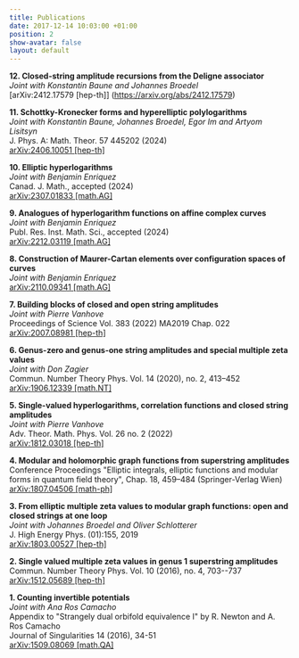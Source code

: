 ```yaml
---
title: Publications
date: 2017-12-14 10:03:00 +01:00
position: 2
show-avatar: false
layout: default
---
```


**12. Closed-string amplitude recursions from the Deligne associator**\
*Joint with Konstantin Baune and Johannes Broedel*\
[arXiv:2412.17579 [hep-th]]
(https://arxiv.org/abs/2412.17579)

**11. Schottky-Kronecker forms and hyperelliptic polylogarithms**\
*Joint with Konstantin Baune, Johannes Broedel, Egor Im and Artyom Lisitsyn*\
J. Phys. A: Math. Theor. 57 445202 (2024)\
[arXiv:2406.10051 \[hep-th\]](https://arxiv.org/abs/2406.10051)

**10. Elliptic hyperlogarithms**\
*Joint with Benjamin Enriquez*\
Canad. J. Math., accepted (2024)\
[arXiv:2307.01833 \[math.AG\]](https://arxiv.org/abs/2307.01833)

**9. Analogues of hyperlogarithm functions on affine complex curves**\
*Joint with Benjamin Enriquez*\
Publ. Res. Inst. Math. Sci., accepted (2024)\
[arXiv:2212.03119 \[math.AG\]](https://arxiv.org/abs/2212.03119)

**8. Construction of Maurer-Cartan elements over configuration spaces of curves**\
*Joint with Benjamin Enriquez*\
[arXiv:2110.09341 \[math.AG\]](https://arxiv.org/abs/2110.09341)

**7. Building blocks of closed and open string amplitudes**\
*Joint with Pierre Vanhove*\
Proceedings of Science Vol. 383 (2022) MA2019 Chap. 022\
[arXiv:2007.08981 \[hep-th\]](https://arxiv.org/pdf/2007.08981.pdf)

**6. Genus-zero and genus-one string amplitudes and special multiple zeta values**\
*Joint with Don Zagier*\
Commun. Number Theory Phys. Vol. 14 (2020), no. 2, 413–452\
[arXiv:1906.12339 \[math.NT\]](https://arxiv.org/pdf/1906.12339.pdf)

**5. Single-valued hyperlogarithms, correlation functions and closed string amplitudes**\
*Joint with Pierre Vanhove*\
Adv. Theor. Math. Phys. Vol. 26 no. 2 (2022)\
[arXiv:1812.03018 \[hep-th\]](https://arxiv.org/pdf/1812.03018.pdf)

**4. Modular and holomorphic graph functions from superstring amplitudes**\
Conference Proceedings "Elliptic integrals, elliptic functions and modular forms in quantum field theory", Chap. 18, 459–484 (Springer-Verlag Wien)\
[arXiv:1807.04506 \[math-ph\]](https://arxiv.org/pdf/1807.04506.pdf)

**3. From elliptic multiple zeta values to modular graph functions: open and closed strings at one loop**\
*Joint with Johannes Broedel and Oliver Schlotterer*\
J. High Energy Phys. (01):155, 2019\
[arXiv:1803.00527 \[hep-th\]](https://arxiv.org/pdf/1803.00527.pdf)

**2. Single valued multiple zeta values in genus 1 superstring amplitudes**\
Commun. Number Theory Phys. Vol. 10 (2016), no. 4, 703--737\
[arXiv:1512.05689 \[hep-th\]](https://arxiv.org/pdf/1512.05689.pdf)

**1. Counting invertible potentials**\
*Joint with Ana Ros Camacho*\
Appendix to "Strangely dual orbifold equivalence I" by R. Newton and A. Ros Camacho\
Journal of Singularities 14 (2016), 34-51\
[arXiv:1509.08069 \[math.QA\]](https://arxiv.org/pdf/1509.08069.pdf)